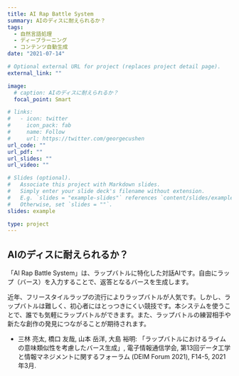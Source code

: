 ```yaml
---
title: AI Rap Battle System
summary: AIのディスに耐えられるか？
tags:
  - 自然言語処理
  - ディープラーニング
  - コンテンツ自動生成
date: "2021-07-14"

# Optional external URL for project (replaces project detail page).
external_link: ""

image:
  # caption: AIのディスに耐えられるか？
  focal_point: Smart

# links:
#   - icon: twitter
#     icon_pack: fab
#     name: Follow
#     url: https://twitter.com/georgecushen
url_code: ""
url_pdf: ""
url_slides: ""
url_video: ""

# Slides (optional).
#   Associate this project with Markdown slides.
#   Simply enter your slide deck's filename without extension.
#   E.g. `slides = "example-slides"` references `content/slides/example-slides.md`.
#   Otherwise, set `slides = ""`.
slides: example

type: project
---
```

## AIのディスに耐えられるか？

「AI Rap Battle System」は、ラップバトルに特化した対話AIです。自由にラップ（バース）を入力することで、返答となるバースを生成します。

近年、フリースタイルラップの流行によりラップバトルが人気です。しかし、ラップバトルは難しく、初心者にはとっつきにくい競技です。本システムを使うことで、誰でも気軽にラップバトルができます。また、ラップバトルの練習相手や新たな創作の発見につながることが期待されます。

+ 三林 亮太, 橋口 友哉, 山本 岳洋, 大島 裕明: 「ラップバトルにおけるライムの意味類似性を考慮したバース生成」, 電子情報通信学会, 第13回データ工学と情報マネジメントに関するフォーラム (DEIM Forum 2021), F14-5, 2021年3月.
